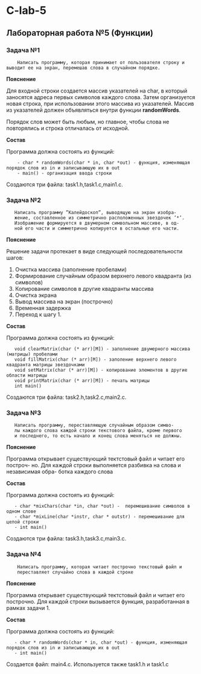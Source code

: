 # C-lab-5

## Лабораторная работа №5 (Функции)

### Задача №1

```
    Написать программу, которая принимает от пользователя строку и
выводит ее на экран, перемешав слова в случайном порядке.
```

**Пояснение**

Для входной строки создается массив указателей на char, в который заносятся
адреса первых символов каждого слова. Затем организуется новая строка, при использовании этого
массива из указателей. Массив из указателей должен объявляться внутри функции **randomWords**.

Порядок слов может быть любым, но главное, чтобы слова не повторялись и строка отличалась от исходной.

**Состав**

Программа должна состоять из функций:

```
    - char * randomWords(char * in, char *out) - функция, изменяющая порядок слов из in и записывающую их в out
    - main() - организация ввода строки
```

Создаются три файла: task1.h,task1.c,main1.c.

### Задача №2

```
   Написать программу ”Калейдоскоп”, выводящую на экран изобра-
   жение, составленное из симметрично расположенных звездочек ’*’.
   Изображение формируется в двумерном символьном массиве, в од-
   ной его части и симметрично копируется в остальные его части.
```

**Пояснение**

Решение задачи протекает в виде следующей последовательности шагов:

1. Очистка массива (заполнение пробелами)
1. Формирование случайным образом верхнего левого квадранта (из символов)
1. Копирование символов в другие квадранты массива
1. Очистка экрана
1. Вывод массива на экран (построчно)
1. Временная задержка
1. Переход к шагу 1.

**Состав**

Программа должна состоять из функций:

```
   void clearMatrix(char (* arr)[M]) - заполнение двумерного массива (матрицы) пробелами
   void fillMatrix(char (* arr)[M]) - заполение верхнего левого квадранта матрицы звездочками
   void setMatrix(char (* arr)[M]) - копирование элементов в другие области матрицы
   void printMatrix(char (* arr)[M]) - печать матрицы
   int main()
```

Создаются три файла: task2.h,task2.c,main2.c.

### Задача №3

```
   Написать программу, переставляющую случайным образом симво-
   лы каждого слова каждой строки текстового файла, кроме первого
   и последнего, то есть начало и конец слова меняться не должны.
```

**Пояснение**

Программа открывает существующий тектстовый файл и читает его построч-
но. Для каждой строки выполняется разбивка на слова и независимая обра-
ботка каждого слова

**Состав**

Программа должна состоять из функций:

```
   - char *mixChars(char *in, char *out) -  перемешивание символов в одном слове
   - char *mixLine(char *instr, char * outstr) - перемешивание для целой строки
   - int main()
```

Создаются три файла: task3.h,task3.c,main3.c.

### Задача №4

```
    Написать программу, которая читает построчно текстовый файл и
    переставляет случайно слова в каждой строке
```

**Пояснение**

Программа открывает существующий тектстовый файл и читает его построчно. 
Для каждой строки вызывается функция, разработанная в рамках задачи 1.


**Состав**

Программа должна состоять из функций:

```
   - char * randomWords(char * in, char *out) - функция, изменяющая порядок слов из in и записывающую их в out
   - int main()
```

Создается файл: main4.c. Используется также task1.h и task1.c


